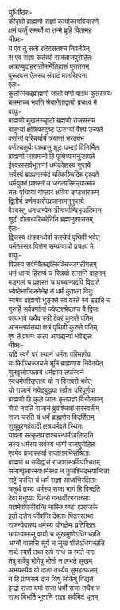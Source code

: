युधिष्ठिरः-  
कीदृशो ब्राह्मणो राज्ञां कार्याकार्यविचारणे  
क्षमं कर्तुं समर्थो वा तन्मे ब्रूहि पितामह  
भीष्मः-  
य एव तु सतो रक्षेदसतश्च निवर्तयेत्  
स एव राज्ञा कर्तव्यो राजन्राजपुरोहितः  
अत्राप्युदाहरन्तीममितिहासं पुरातनम्  
पुरूरवस ऐलस्य संवादं मातरिश्वना  
एलः-  
कुतस्स्विद्ब्राह्मणो जातो वर्णा वाऽथ कुतस्त्रयः  
कस्माच्च भवति श्रेयानेताद्वायो प्रचक्ष्व मे  
वायुः-   
ब्राह्मणो मुखतस्सृष्टो ब्रह्मणो राजसत्तम  
बाहुभ्यां क्षत्रियस्सृष्ट ऊरुभ्यां वैश्य उच्यते  
वर्णानां परिचर्यार्यं त्रयाणां भरतर्षभ  
वर्णश्चतुर्थः पश्चात्तु शूद्रः पभ्द्यां विनिर्मितः  
ब्राह्मणो जायमानो हि पृथिव्यामनुजायते  
ईश्वरस्सर्वभूतानां धर्मकोशस्य गुप्तये  
सर्वस्वं ब्राह्मणस्येदं यत्किञ्चिदिह दृश्यते  
धर्मयुक्तं प्रशस्तं च जगत्यस्मिन्नृपात्मज  
ततः पृथिव्या गोप्तारं क्षत्रियं दण्डधारकम्  
द्वितीयं वर्णमकरोत्प्रजानामनुगुप्तये  
वैश्यस्तु धनधान्येन त्रीन्वर्णान्बिभृयादिमान्  
शूद्रो ह्येतान्परिचरेदिति ब्रह्मानुशासनम्  
ऐलः-   
द्विजस्य क्षत्रबन्धोर्वा कस्येयं पृथिवी भवेत्  
धर्मतस्सह वित्तेन सम्यग्वायो प्रचक्ष्व मे  
वायुः-  
विप्रस्य सर्वमेवैतद्यत्किञ्चिज्जगतीगतम्  
धनं धान्यं हिरण्यं च स्त्रियो रत्नानि वाहनम्  
मङ्गलं च प्रशस्तं च यच्चान्यदपि विद्यते  
ज्येष्ठेनाभिजनेनेह तं धर्मं कुशला विदुः  
स्वमेव ब्राह्मणो भुङ्क्ते स्वं वस्ते स्वं ददाति च  
गुरुर्हि सर्ववर्णानां ज्येष्ठश्श्रेष्ठश्च वै द्विजः  
पत्यभावे यथैव स्त्री देवरं कुरुते पतिम्  
आनन्तर्यात्तथा क्षत्रं पृथिवी कुरुते पतिम्  
एष ते प्रथमः कल्प आपद्यन्यो भवेद्यतः  
भीष्मः-  
यदि स्वर्गे परं स्थानं धर्मतः परिमार्गय  
यः किञ्चिज्जयसे भूमिं ब्राह्मणाय निवेदयेत्  
श्रुतवृत्तोपपन्नाय धर्मज्ञाय तपस्विने  
स्वधर्मपरितृप्ताय यो न वित्तपरो भवेत्  
यो राजानं नयेद्बुद्ध्या सर्वतः परिपूर्णया  
ब्राह्मणो हि कुले जातः कृतप्रज्ञो विनीतवान्  
श्रेयो नयति राजानं ब्रुवंश्चित्रां सरस्वतीम्  
राजा चरति यं धर्मं ब्राह्मणेन विदर्शितम्  
शुश्रूषुरनहंवादी क्षत्रधर्मव्रते स्थितः  
यावता सत्कृतप्राज्ञश्चरन्धर्मेऽवतिष्ठति  
तस्य धर्मस्य सर्वस्य भागी राजपुरोहितः  
एवमेव प्रजास्सर्वा राजानमभिसंश्रिताः  
ब्राह्मणं च सविद्वांसं राजशास्त्रविपश्चितम्  
सम्यग्वृत्तास्स्वधर्मस्था न कुतश्चिद्भयान्विताः  
राष्ट्रे चरन्ति यं धर्मं राज्ञा साध्वभिरक्षिताः  
चतुर्थं तस्य धर्मस्य राजा भागं हि विन्दति  
देवा मनुष्याः पितरो गन्धर्वोरगराक्षसाः  
यज्ञमेवोपजीवन्ति नास्ति यष्टा ह्यराजके  
इतो दत्तेन जीवन्ति देवताः पितरस्तथा  
राजन्येवास्य धर्मस्य योगक्षेमः प्रतिष्ठितः  
छायायामप्सु वायौ च सुखमुष्णेऽधिगच्छति  
अग्नौ वाससि सूर्ये च सुखं शीतेऽधिगच्छति  
शब्दे स्पर्शे तथा रूपे गन्धे च रमते मनः  
तेषु सर्वेषु भोगेषु भीतो न लभते सुखम्  
अभयस्यैव यो दाता तस्यैव सुमहत्फलम्  
न हि प्राणसमं दानं त्रिषु लोकेषु विद्यते  
इन्द्रो राजा यमो राजा धर्मो राजा तथैव च  
राजा बिभर्ति भूतानि राज्ञा सर्वमिदं धृतम्   
